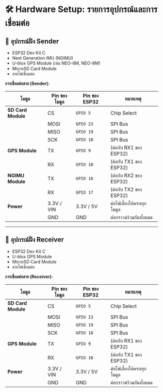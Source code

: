 # 🛠️ Hardware Setup: รายการอุปกรณ์และการเชื่อมต่อ

## 🔼 อุปกรณ์ฝั่ง Sender

* ESP32 Dev Kit C
* Next Generation IMU (NGIMU)
* U-blox GPS Module (เช่น NEO-6M, NEO-8M)
* MicroSD Card Module
* สายไฟเชื่อมต่อ

**การเชื่อมต่อสาย (Sender):**

| โมดูล             | Pin ของโมดูล | Pin ของ ESP32    | หมายเหตุ              |
| ----------------- | ------------- | ---------------- | --------------------- |
| **SD Card Module** | CS            | `GPIO 5`         | Chip Select           |
|                   | MOSI          | `GPIO 23`        | SPI Bus               |
|                   | MISO          | `GPIO 19`        | SPI Bus               |
|                   | SCK           | `GPIO 18`        | SPI Bus               |
| **GPS Module**    | TX            | `GPIO 9`         | (ต่อกับ RX1 ของ ESP32) |
|                   | RX            | `GPIO 10`        | (ต่อกับ TX1 ของ ESP32) |
| **NGIMU Module** | TX            | `GPIO 16`        | (ต่อกับ RX2 ของ ESP32) |
|                   | RX            | `GPIO 17`        | (ต่อกับ TX2 ของ ESP32) |
| **Power** | 3.3V / VIN    | 3.3V / 5V        | ต่อไฟเลี้ยงให้ครบทุกโมดูล  |
|                   | GND           | GND              | ต่อกราวด์ร่วมกันทั้งหมด     |

---

## 🔽 อุปกรณ์ฝั่ง Receiver

* ESP32 Dev Kit C
* U-blox GPS Module
* MicroSD Card Module
* สายไฟเชื่อมต่อ

**การเชื่อมต่อสาย (Receiver):**

| โมดูล             | Pin ของโมดูล | Pin ของ ESP32    | หมายเหตุ              |
| ----------------- | ------------- | ---------------- | --------------------- |
| **SD Card Module** | CS            | `GPIO 5`         | Chip Select           |
|                   | MOSI          | `GPIO 23`        | SPI Bus               |
|                   | MISO          | `GPIO 19`        | SPI Bus               |
|                   | SCK           | `GPIO 18`        | SPI Bus               |
| **GPS Module** | TX            | `GPIO 9`         | (ต่อกับ RX1 ของ ESP32) |
|                   | RX            | `GPIO 10`        | (ต่อกับ TX1 ของ ESP32) |
| **Power** | 3.3V / VIN    | 3.3V / 5V        | ต่อไฟเลี้ยงให้ครบทุกโมดูล  |
|                   | GND           | GND              | ต่อกราวด์ร่วมกันทั้งหมด     |